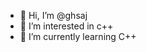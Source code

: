 - 👋 Hi, I’m @ghsaj
- 👀 I’m interested in c++ 
- 🌱 I’m currently learning C++
<!---
ghsaj/ghsaj is a ✨ special ✨ repository because its `README.md` (this file) appears on your GitHub profile.
You can click the Preview link to take a look at your changes.
--->
